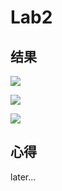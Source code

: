 # Lab2

## 结果

![](/home/reverier/Documents/作业/现代密码学/CryptoCourseLab/Lab2-1024/Screenshot-2021-10-01-13-19-05.png)

![](/home/reverier/Documents/作业/现代密码学/CryptoCourseLab/Lab2-1024/Screenshot-2021-10-01-13-19-19.png)

![](/home/reverier/Documents/作业/现代密码学/CryptoCourseLab/Lab2-1024/Screenshot-2021-10-01-13-21-12.png) 

## 心得

later...
